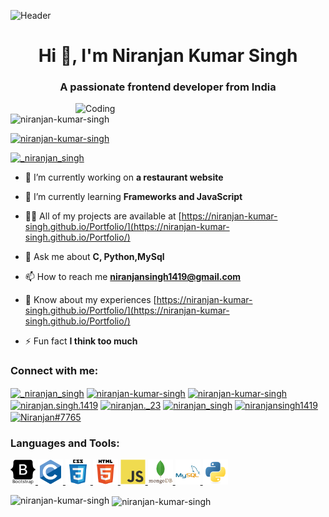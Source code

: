 ![Header](https://drive.google.com/file/d/19b90V90d27ctcgUGZDNazzY9wjZ6e6so/view?usp=drive_link)
<h1 align="center">Hi 👋, I'm Niranjan Kumar Singh</h1>
<h3 align="center">A passionate frontend developer from India</h3>
<img align="right" alt="Coding" width="400" src="https://cdn.dribbble.com/users/1162077/screenshots/3848914/programmer.gif">

<p align="left"> <img src="https://komarev.com/ghpvc/?username=niranjan-kumar-singh&label=Profile%20views&color=0e75b6&style=flat" alt="niranjan-kumar-singh" /> </p>

<p align="left"> <a href="https://github.com/ryo-ma/github-profile-trophy"><img src="https://github-profile-trophy.vercel.app/?username=niranjan-kumar-singh" alt="niranjan-kumar-singh" /></a> </p>

<p align="left"> <a href="https://twitter.com/_niranjan_singh" target="blank"><img src="https://img.shields.io/twitter/follow/_niranjan_singh?logo=twitter&style=for-the-badge" alt="_niranjan_singh" /></a> </p>

- 🔭 I’m currently working on **a restaurant website**

- 🌱 I’m currently learning **Frameworks and JavaScript**

- 👨‍💻 All of my projects are available at [https://niranjan-kumar-singh.github.io/Portfolio/](https://niranjan-kumar-singh.github.io/Portfolio/)

- 💬 Ask me about **C, Python,MySql**

- 📫 How to reach me **niranjansingh1419@gmail.com**

- 📄 Know about my experiences [https://niranjan-kumar-singh.github.io/Portfolio/](https://niranjan-kumar-singh.github.io/Portfolio/)

- ⚡ Fun fact **I think too much**

<h3 align="left">Connect with me:</h3>
<p align="left">
<a href="https://twitter.com/_niranjan_singh" target="blank"><img align="center" src="https://raw.githubusercontent.com/rahuldkjain/github-profile-readme-generator/master/src/images/icons/Social/twitter.svg" alt="_niranjan_singh" height="30" width="40" /></a>
<a href="https://linkedin.com/in/niranjan-kumar-singh" target="blank"><img align="center" src="https://raw.githubusercontent.com/rahuldkjain/github-profile-readme-generator/master/src/images/icons/Social/linked-in-alt.svg" alt="niranjan-kumar-singh" height="30" width="40" /></a>
<a href="https://codesandbox.com/niranjan-kumar-singh" target="blank"><img align="center" src="https://raw.githubusercontent.com/rahuldkjain/github-profile-readme-generator/master/src/images/icons/Social/codesandbox.svg" alt="niranjan-kumar-singh" height="30" width="40" /></a>
<a href="https://fb.com/niranjan.singh.1419" target="blank"><img align="center" src="https://raw.githubusercontent.com/rahuldkjain/github-profile-readme-generator/master/src/images/icons/Social/facebook.svg" alt="niranjan.singh.1419" height="30" width="40" /></a>
<a href="https://instagram.com/niranjan._23" target="blank"><img align="center" src="https://raw.githubusercontent.com/rahuldkjain/github-profile-readme-generator/master/src/images/icons/Social/instagram.svg" alt="niranjan._23" height="30" width="40" /></a>
<a href="https://www.hackerrank.com/niranjan_singh" target="blank"><img align="center" src="https://raw.githubusercontent.com/rahuldkjain/github-profile-readme-generator/master/src/images/icons/Social/hackerrank.svg" alt="niranjan_singh" height="30" width="40" /></a>
<a href="https://auth.geeksforgeeks.org/user/niranjansingh1419" target="blank"><img align="center" src="https://raw.githubusercontent.com/rahuldkjain/github-profile-readme-generator/master/src/images/icons/Social/geeks-for-geeks.svg" alt="niranjansingh1419" height="30" width="40" /></a>
<a href="https://discord.gg/Niranjan#7765" target="blank"><img align="center" src="https://raw.githubusercontent.com/rahuldkjain/github-profile-readme-generator/master/src/images/icons/Social/discord.svg" alt="Niranjan#7765" height="30" width="40" /></a>
</p>

<h3 align="left">Languages and Tools:</h3>
<p align="left"> <a href="https://getbootstrap.com" target="_blank" rel="noreferrer"> <img src="https://raw.githubusercontent.com/devicons/devicon/master/icons/bootstrap/bootstrap-plain-wordmark.svg" alt="bootstrap" width="40" height="40"/> </a> <a href="https://www.cprogramming.com/" target="_blank" rel="noreferrer"> <img src="https://raw.githubusercontent.com/devicons/devicon/master/icons/c/c-original.svg" alt="c" width="40" height="40"/> </a> <a href="https://www.w3schools.com/css/" target="_blank" rel="noreferrer"> <img src="https://raw.githubusercontent.com/devicons/devicon/master/icons/css3/css3-original-wordmark.svg" alt="css3" width="40" height="40"/> </a> <a href="https://www.w3.org/html/" target="_blank" rel="noreferrer"> <img src="https://raw.githubusercontent.com/devicons/devicon/master/icons/html5/html5-original-wordmark.svg" alt="html5" width="40" height="40"/> </a> <a href="https://developer.mozilla.org/en-US/docs/Web/JavaScript" target="_blank" rel="noreferrer"> <img src="https://raw.githubusercontent.com/devicons/devicon/master/icons/javascript/javascript-original.svg" alt="javascript" width="40" height="40"/> </a> <a href="https://www.mongodb.com/" target="_blank" rel="noreferrer"> <img src="https://raw.githubusercontent.com/devicons/devicon/master/icons/mongodb/mongodb-original-wordmark.svg" alt="mongodb" width="40" height="40"/> </a> <a href="https://www.mysql.com/" target="_blank" rel="noreferrer"> <img src="https://raw.githubusercontent.com/devicons/devicon/master/icons/mysql/mysql-original-wordmark.svg" alt="mysql" width="40" height="40"/> </a> <a href="https://www.python.org" target="_blank" rel="noreferrer"> <img src="https://raw.githubusercontent.com/devicons/devicon/master/icons/python/python-original.svg" alt="python" width="40" height="40"/> </a> </p>

<p><img align="left" src="https://github-readme-stats.vercel.app/api/top-langs?username=niranjan-kumar-singh&show_icons=true&locale=en&layout=compact" alt="niranjan-kumar-singh" /></p>

<p>&nbsp;<img align="center" src="https://github-readme-stats.vercel.app/api?username=niranjan-kumar-singh&show_icons=true&locale=en" alt="niranjan-kumar-singh" /></p>
